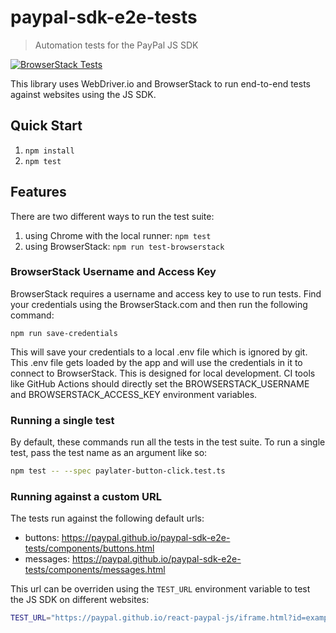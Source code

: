 # paypal-sdk-e2e-tests

> Automation tests for the PayPal JS SDK

[![BrowserStack Tests](https://github.com/paypal/paypal-sdk-e2e-tests/actions/workflows/main.yml/badge.svg)](https://github.com/paypal/paypal-sdk-e2e-tests/actions/workflows/main.yml)

This library uses WebDriver.io and BrowserStack to run end-to-end tests against websites using the JS SDK.

## Quick Start

1. `npm install`
2. `npm test`

## Features

There are two different ways to run the test suite:

1. using Chrome with the local runner: `npm test`
2. using BrowserStack: `npm run test-browserstack`

### BrowserStack Username and Access Key

BrowserStack requires a username and access key to use to run tests. Find your credentials using the BrowserStack.com and then run the following command:

```
npm run save-credentials
```

This will save your credentials to a local .env file which is ignored by git. This .env file gets loaded by the app and will use the credentials in it to connect to BrowserStack. This is designed for local development. CI tools like GitHub Actions should directly set the BROWSERSTACK_USERNAME and BROWSERSTACK_ACCESS_KEY environment variables.

### Running a single test

By default, these commands run all the tests in the test suite. To run a single test, pass the test name as an argument like so:

```bash
npm test -- --spec paylater-button-click.test.ts
```

### Running against a custom URL

The tests run against the following default urls:

-   buttons: https://paypal.github.io/paypal-sdk-e2e-tests/components/buttons.html
-   messages: https://paypal.github.io/paypal-sdk-e2e-tests/components/messages.html

This url can be overriden using the `TEST_URL` environment variable to test the JS SDK on different websites:

```bash
TEST_URL="https://paypal.github.io/react-paypal-js/iframe.html?id=example-paypalbuttons--default&args=&viewMode=story" npm test
```

